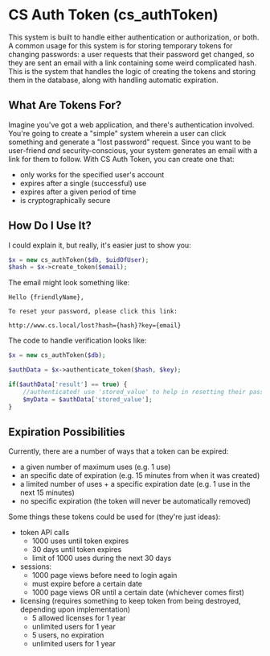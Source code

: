 # CS Auth Token (cs_authToken)

This system is built to handle either authentication or authorization, or both.  A common usage for this system is for storing temporary tokens for changing passwords: a user requests that their password get changed, so they are sent an email with a link containing some weird complicated hash.  This is the system that handles the logic of creating the tokens and storing them in the database, along with handling automatic expiration.

## What Are Tokens For?

Imagine you've got a web application, and there's authentication involved. You're going to create a "simple" system wherein a user can click something and generate a "lost password" request.  Since you want to be user-friend *and* security-conscious, your system generates an email with a link for them to follow.  With CS Auth Token, you can create one that:
 
 * only works for the specified user's account
 * expires after a single (successful) use
 * expires after a given period of time
 * is cryptographically secure

## How Do I Use It?

I could explain it, but really, it's easier just to show you:

```php
$x = new cs_authToken($db, $uidOfUser);
$hash = $x->create_token($email);
```

The email might look something like:

```
Hello {friendlyName},

To reset your password, please click this link:

http://www.cs.local/lost?hash={hash}?key={email}
```

The code to handle verification looks like:

```php
$x = new cs_authToken($db);

$authData = $x->authenticate_token($hash, $key);

if($authData['result'] == true) {
	//authenticated! use 'stored_value' to help in resetting their password
	$myData = $authData['stored_value'];
}
```

## Expiration Possibilities

Currently, there are a number of ways that a token can be expired:
 * a given number of maximum uses (e.g. 1 use)
 * an specific date of expiration (e.g. 15 minutes from when it was created)
 * a limited number of uses + a specific expiration date (e.g. 1 use in the next 15 minutes)
 * no specific expiration (the token will never be automatically removed)

Some things these tokens could be used for (they're just ideas):
 * token API calls
 	* 1000 uses until token expires
 	* 30 days until token expires
 	* limit of 1000 uses during the next 30 days
 * sessions:
 	* 1000 page views before need to login again
 	* must expire before a certain date
 	* 1000 page views OR until a certain date (whichever comes first)
 * licensing (requires something to keep token from being destroyed, depending upon implementation)
 	* 5 allowed licenses for 1 year
 	* unlimited users for 1 year
 	* 5 users, no expiration
 	* unlimited users for 1 year

